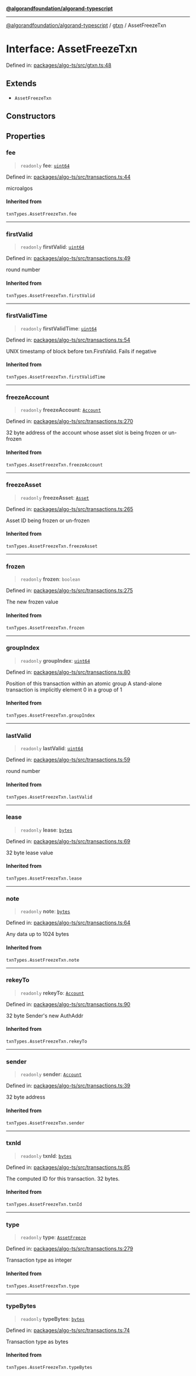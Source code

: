 [**@algorandfoundation/algorand-typescript**](../../../README.md)

***

[@algorandfoundation/algorand-typescript](../../../README.md) / [gtxn](../README.md) / AssetFreezeTxn

# Interface: AssetFreezeTxn

Defined in: [packages/algo-ts/src/gtxn.ts:48](https://github.com/algorandfoundation/puya-ts/blob/main/packages/algo-ts/src/gtxn.ts#L48)

## Extends

- `AssetFreezeTxn`

## Constructors

## Properties

### fee

> `readonly` **fee**: [`uint64`](../../../type-aliases/uint64.md)

Defined in: [packages/algo-ts/src/transactions.ts:44](https://github.com/algorandfoundation/puya-ts/blob/main/packages/algo-ts/src/transactions.ts#L44)

microalgos

#### Inherited from

`txnTypes.AssetFreezeTxn.fee`

***

### firstValid

> `readonly` **firstValid**: [`uint64`](../../../type-aliases/uint64.md)

Defined in: [packages/algo-ts/src/transactions.ts:49](https://github.com/algorandfoundation/puya-ts/blob/main/packages/algo-ts/src/transactions.ts#L49)

round number

#### Inherited from

`txnTypes.AssetFreezeTxn.firstValid`

***

### firstValidTime

> `readonly` **firstValidTime**: [`uint64`](../../../type-aliases/uint64.md)

Defined in: [packages/algo-ts/src/transactions.ts:54](https://github.com/algorandfoundation/puya-ts/blob/main/packages/algo-ts/src/transactions.ts#L54)

UNIX timestamp of block before txn.FirstValid. Fails if negative

#### Inherited from

`txnTypes.AssetFreezeTxn.firstValidTime`

***

### freezeAccount

> `readonly` **freezeAccount**: [`Account`](../../../type-aliases/Account.md)

Defined in: [packages/algo-ts/src/transactions.ts:270](https://github.com/algorandfoundation/puya-ts/blob/main/packages/algo-ts/src/transactions.ts#L270)

32 byte address of the account whose asset slot is being frozen or un-frozen

#### Inherited from

`txnTypes.AssetFreezeTxn.freezeAccount`

***

### freezeAsset

> `readonly` **freezeAsset**: [`Asset`](../../../type-aliases/Asset.md)

Defined in: [packages/algo-ts/src/transactions.ts:265](https://github.com/algorandfoundation/puya-ts/blob/main/packages/algo-ts/src/transactions.ts#L265)

Asset ID being frozen or un-frozen

#### Inherited from

`txnTypes.AssetFreezeTxn.freezeAsset`

***

### frozen

> `readonly` **frozen**: `boolean`

Defined in: [packages/algo-ts/src/transactions.ts:275](https://github.com/algorandfoundation/puya-ts/blob/main/packages/algo-ts/src/transactions.ts#L275)

The new frozen value

#### Inherited from

`txnTypes.AssetFreezeTxn.frozen`

***

### groupIndex

> `readonly` **groupIndex**: [`uint64`](../../../type-aliases/uint64.md)

Defined in: [packages/algo-ts/src/transactions.ts:80](https://github.com/algorandfoundation/puya-ts/blob/main/packages/algo-ts/src/transactions.ts#L80)

Position of this transaction within an atomic group
A stand-alone transaction is implicitly element 0 in a group of 1

#### Inherited from

`txnTypes.AssetFreezeTxn.groupIndex`

***

### lastValid

> `readonly` **lastValid**: [`uint64`](../../../type-aliases/uint64.md)

Defined in: [packages/algo-ts/src/transactions.ts:59](https://github.com/algorandfoundation/puya-ts/blob/main/packages/algo-ts/src/transactions.ts#L59)

round number

#### Inherited from

`txnTypes.AssetFreezeTxn.lastValid`

***

### lease

> `readonly` **lease**: [`bytes`](../../../type-aliases/bytes.md)

Defined in: [packages/algo-ts/src/transactions.ts:69](https://github.com/algorandfoundation/puya-ts/blob/main/packages/algo-ts/src/transactions.ts#L69)

32 byte lease value

#### Inherited from

`txnTypes.AssetFreezeTxn.lease`

***

### note

> `readonly` **note**: [`bytes`](../../../type-aliases/bytes.md)

Defined in: [packages/algo-ts/src/transactions.ts:64](https://github.com/algorandfoundation/puya-ts/blob/main/packages/algo-ts/src/transactions.ts#L64)

Any data up to 1024 bytes

#### Inherited from

`txnTypes.AssetFreezeTxn.note`

***

### rekeyTo

> `readonly` **rekeyTo**: [`Account`](../../../type-aliases/Account.md)

Defined in: [packages/algo-ts/src/transactions.ts:90](https://github.com/algorandfoundation/puya-ts/blob/main/packages/algo-ts/src/transactions.ts#L90)

32 byte Sender's new AuthAddr

#### Inherited from

`txnTypes.AssetFreezeTxn.rekeyTo`

***

### sender

> `readonly` **sender**: [`Account`](../../../type-aliases/Account.md)

Defined in: [packages/algo-ts/src/transactions.ts:39](https://github.com/algorandfoundation/puya-ts/blob/main/packages/algo-ts/src/transactions.ts#L39)

32 byte address

#### Inherited from

`txnTypes.AssetFreezeTxn.sender`

***

### txnId

> `readonly` **txnId**: [`bytes`](../../../type-aliases/bytes.md)

Defined in: [packages/algo-ts/src/transactions.ts:85](https://github.com/algorandfoundation/puya-ts/blob/main/packages/algo-ts/src/transactions.ts#L85)

The computed ID for this transaction. 32 bytes.

#### Inherited from

`txnTypes.AssetFreezeTxn.txnId`

***

### type

> `readonly` **type**: [`AssetFreeze`](../../../enumerations/TransactionType.md#assetfreeze)

Defined in: [packages/algo-ts/src/transactions.ts:279](https://github.com/algorandfoundation/puya-ts/blob/main/packages/algo-ts/src/transactions.ts#L279)

Transaction type as integer

#### Inherited from

`txnTypes.AssetFreezeTxn.type`

***

### typeBytes

> `readonly` **typeBytes**: [`bytes`](../../../type-aliases/bytes.md)

Defined in: [packages/algo-ts/src/transactions.ts:74](https://github.com/algorandfoundation/puya-ts/blob/main/packages/algo-ts/src/transactions.ts#L74)

Transaction type as bytes

#### Inherited from

`txnTypes.AssetFreezeTxn.typeBytes`
